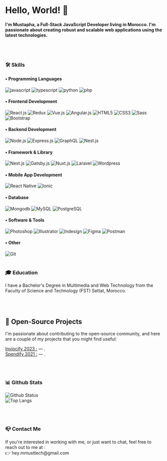 <h1>Hello, World! 👋</h1>

<h4>I'm Mustapha, a Full-Stack JavaScript Developer living in Morocco. I'm passionate about creating robust and scalable web applications using the latest technologies.</h4>

<br />
<br />

### 🛠️ Skills
#### • Programming Languages
<div>
    <img alt="javascript" src="https://img.shields.io/badge/JavaScript-F7DF1E?style=for-the-badge&logo=javascript&logoColor=black" /> 
    <img alt="typescript" src="https://img.shields.io/badge/TypeScript-007ACC?style=for-the-badge&logo=typescript&logoColor=white" /> 
    <img alt="python" src="https://img.shields.io/badge/Python-14354C?style=for-the-badge&logo=python&logoColor=white" /> 
    <img alt="php" src="https://img.shields.io/badge/PHP-777BB4?style=for-the-badge&logo=php&logoColor=white" /> 
    <!--<img alt="" src="" />-->
</div>

#### • Frontend Development
<div>
    <img alt="React.js" src="https://img.shields.io/badge/React-20232A?style=for-the-badge&logo=react&logoColor=61DAFB" />
    <img alt="Redux" src="https://img.shields.io/badge/Redux-593D88?style=for-the-badge&logo=redux&logoColor=white" />
    <img alt="Vue.js" src="https://img.shields.io/badge/Vue.js-35495E?style=for-the-badge&logo=vue.js&logoColor=4FC08D" /> 
    <img alt="Angular.js" src="https://img.shields.io/badge/Angular-DD0031?style=for-the-badge&logo=angular&logoColor=white" /> 
    <img alt="HTML5" src="https://img.shields.io/badge/HTML5-E34F26?style=for-the-badge&logo=html5&logoColor=white" /> 
    <img alt="CSS3" src="https://img.shields.io/badge/CSS3-1572B6?style=for-the-badge&logo=css3&logoColor=white" />
    <img alt="Sass" src="https://img.shields.io/badge/Sass-CC6699?style=for-the-badge&logo=sass&logoColor=white" /> 
    <img alt="Bootstrap" src="https://img.shields.io/badge/Bootstrap-563D7C?style=for-the-badge&logo=bootstrap&logoColor=white" />
</div>

#### • Backend Development
<div>
    <img alt="Node.js" src="https://img.shields.io/badge/Node.js-43853D?style=for-the-badge&logo=node.js&logoColor=white" />
    <img alt="Express.js" src="https://img.shields.io/badge/Express.js-404D59?style=for-the-badge" />
    <img alt="GraphQL" src="https://img.shields.io/badge/-GraphQL-E10098?style=for-the-badge&logo=graphql&logoColor=white" /> 
    <img alt="Nest.js" src="https://img.shields.io/badge/nestjs-%23E0234E.svg?style=for-the-badge&logo=nestjs&logoColor=white" />
</div>

#### • Framework & Library
<div>
    <img alt="Next.js" src="https://img.shields.io/badge/Next-black?style=for-the-badge&logo=next.js&logoColor=white" />
    <img alt="Gatsby.js" src="https://img.shields.io/badge/Gatsby-%23663399.svg?style=for-the-badge&logo=gatsby&logoColor=white" />
    <img alt="Nuxt.js" src="https://img.shields.io/badge/Nuxt-002E3B?style=for-the-badge&logo=nuxtdotjs&logoColor=#00DC82" />
    <img alt="Laravel" src="https://img.shields.io/badge/laravel-%23FF2D20.svg?style=for-the-badge&logo=laravel&logoColor=white" />
    <img alt="Wordpress" src="https://img.shields.io/badge/WordPress-%23117AC9.svg?style=for-the-badge&logo=WordPress&logoColor=white" />
</div>

#### • Mobile App Development
<div>
    <img alt="React Native" src="https://img.shields.io/badge/react_native-%2320232a.svg?style=for-the-badge&logo=react&logoColor=%2361DAFB" />
    <img alt="Ionic" src="https://img.shields.io/badge/Ionic-%233880FF.svg?style=for-the-badge&logo=Ionic&logoColor=white" />
</div>

#### • Database
<div>
    <img alt="Mongodb" src="https://img.shields.io/badge/MongoDB-%234ea94b.svg?style=for-the-badge&logo=mongodb&logoColor=white" />
    <img alt="MySQL" src="https://img.shields.io/badge/mysql-%2300f.svg?style=for-the-badge&logo=mysql&logoColor=white" />
    <img alt="PostgreSQL" src="https://img.shields.io/badge/postgres-%23316192.svg?style=for-the-badge&logo=postgresql&logoColor=white" />
</div>

#### • Software & Tools
<div>
    <img alt="Photoshop" src="https://img.shields.io/badge/adobe%20photoshop-%2331A8FF.svg?style=for-the-badge&logo=adobe%20photoshop&logoColor=white" />
    <img alt="Illustrator" src="https://img.shields.io/badge/adobe%20illustrator-%23FF9A00.svg?style=for-the-badge&logo=adobe%20illustrator&logoColor=white" />
    <img alt="Indesign" src="https://img.shields.io/badge/Adobe%20InDesign-49021F?style=for-the-badge&logo=adobeindesign&logoColor=white" />
    <img alt="Figma" src="https://img.shields.io/badge/figma-%23F24E1E.svg?style=for-the-badge&logo=figma&logoColor=white" />
    <img alt="Postman" src="https://img.shields.io/badge/Postman-FF6C37?style=for-the-badge&logo=postman&logoColor=white" />
</div>

#### • Other
<img alt="Git" src="https://img.shields.io/badge/git-%23F05033.svg?style=for-the-badge&logo=git&logoColor=white" />



<br />
<br />

### 🎓 Education
<p>I have a Bachelor's Degree in Multimedia and Web Technology from the Faculty of Science and Technology (FST) Settat, Morocco.</p>

<br />
<br />

<h2>💼 Open-Source Projects</h2>
<p>I'm passionate about contributing to the open-source community, and here are a couple of my projects that you might find useful:</p>

[Inviocify 2023 :](https://github.com/heymmusttech/invoicify) — .<br />
[Spendify 2021 :](https://github.com/heymmusttech/spendify) — .

<br />
<br />


### 📊 Github Stats

![Github Status](https://github-readme-stats.vercel.app/api?username=heymmusttech&count_private=true&show_icons=true&hide_border=true&bg_color=0f0f0f&title_color=29f709&&text_color=C9D1D9&icon_color=29f709&layout=compact) <br />
![Top Langs](https://github-readme-stats.vercel.app/api/top-langs/?username=heymmusttech&count_private=true&hide_border=true&bg_color=0f0f0f&title_color=29f709&&text_color=C9D1D9&icon_color=29f709&layout=compact)

<br />
<br />

### 📪 Contact Me
<p>If you're interested in working with me, or just want to chat, feel free to reach out to me at :<br />👉 hey.mmusttech@gmail.com</p>

<!---
heymmusttech/heymmusttech is a ✨ special ✨ repository because its `README.md` (this file) appears on your GitHub profile.
You can click the Preview link to take a look at your changes.
--->
